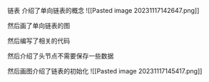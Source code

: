 链表
介绍了单向链表的概念
![[Pasted image 20231117142647.png]]

然后画了单向链表的图

然后编写了相关的代码

然后介绍了头节点不需要保存一些数据

然后画图介绍了链表的初始化
![[Pasted image 20231117145417.png]]

 